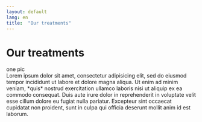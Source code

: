 ```yaml
---
layout: default
lang: en
title:  "Our treatments"
---
```


# Our treatments

<div class="row">
  <div class="col-md-4">
    one pic
  </div>
  <div class="col-md-8">
    Lorem ipsum dolor sit amet, consectetur adipisicing elit, sed do eiusmod tempor incididunt ut labore et dolore magna aliqua. Ut enim ad minim veniam, *quis* nostrud exercitation ullamco laboris nisi ut aliquip ex ea commodo consequat. Duis aute irure dolor in reprehenderit in voluptate velit esse cillum dolore eu fugiat nulla pariatur. Excepteur sint occaecat cupidatat non proident, sunt in culpa qui officia deserunt mollit anim id est laborum.
  </div>
</div>
